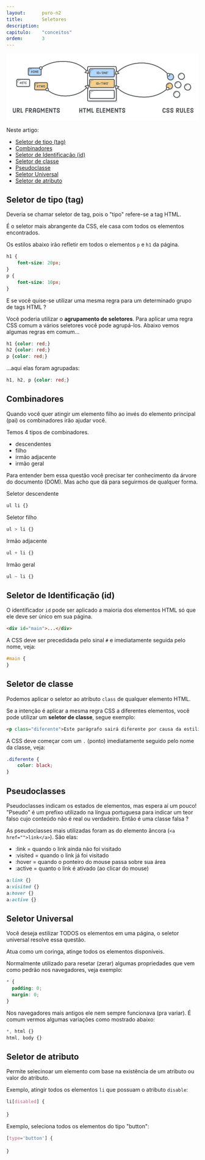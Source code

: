 ```yaml
---
layout:      puro-n2
title:       Seletores
description: 
capitulo:    "conceitos"
ordem:       3
---
```


![](css-seletores.png)

Neste artigo:

- [Seletor de tipo (tag)](#seletor-de-tipo-tag)
- [Combinadores](#combinadores)
- [Seletor de Identificação (id)](#seletor-de-identificação-id)
- [Seletor de classe](#seletor-de-classe)
- [Pseudoclasse](#pseudoclasse)
- [Seletor Universal](#seletor-universal)
- [Seletor de atributo](#seletor-de-atributo)


## Seletor de tipo (tag)

Deveria se chamar seletor de tag, pois o "tipo" refere-se a tag HTML.

É o seletor mais abrangente da CSS, ele casa com todos os elementos encontrados.

Os estilos abaixo irão refletir em todos o elementos `p` e `h1` da página.

```css
h1 {
    font-size: 20px;
}
p {
    font-size: 10px;
}
```

E se você quise-se utilizar uma mesma regra para um determinado grupo de tags HTML ?

Você poderia utilizar o __agrupamento de seletores__. Para aplicar uma regra CSS comum a vários seletores você pode
 agrupá-los. Abaixo vemos algumas regras em comum...

```css
h1 {color: red;}
h2 {color: red;}
p {color: red;}
```

...aqui elas foram agrupadas:

```css
h1, h2, p {color: red;}
```


## Combinadores

Quando você quer atingir um elemento filho ao invés do elemento principal (pai) os combinadores irão ajudar você.

Temos 4 tipos de combinadores.

- descendentes
- filho
- irmão adjacente
- irmão geral

Para entender bem essa questão você precisar ter conhecimento da árvore do documento (DOM). Mas acho que dá para seguirmos
de qualquer forma.

Seletor descendente

```css
ul li {}
```

Seletor filho

```css
ul > li {}
```

Irmão adjacente

```css
ul + li {}
```

Irmão geral

```css
ul ~ li {}
```


## Seletor de Identificação (id)

O identificador `id` pode ser aplicado a maioria dos elementos HTML só que ele deve ser único em sua página.

```html
<div id="main">...</div>
```

A CSS deve ser precedidada pelo sinal `#` e imediatamente seguida pelo nome, veja:

```css
#main {
}
```


## Seletor de classe

Podemos aplicar o seletor ao atributo `class` de qualquer elemento HTML. 

Se a intenção é aplicar a mesma regra CSS a diferentes elementos, você pode utilizar um __seletor de classe__, segue 
exemplo:

```html
<p class="diferente">Este parágrafo sairá diferente por causa da estilização</p>
```

A CSS deve começar com um `.` (ponto) imediatamente seguido pelo nome da classe, veja:

```css
.diferente { 
    color: black;
}
```


## Pseudoclasses

Pseudoclasses indicam os estados de elementos, mas espera aí um pouco! "Pseudo" é um prefixo utilizado na língua 
portuguesa para indicar um teor falso cujo conteúdo não é real ou verdadeiro. Então é uma classe falsa ?

As pseudoclasses mais utilizadas foram as do elemento âncora (`<a href="">link</a>`). São elas:

- :link    = quando o link ainda não foi visitado
- :visited = quando o link já foi visitado
- :hover   = quando o ponteiro do mouse passa sobre sua área
- :active  = quanto o link é ativado (ao clicar do mouse)

```css
a:link {}
a:visited {}
a:hover {}
a:active {}
```



## Seletor Universal

Você deseja estilizar TODOS os elementos em uma página, o seletor universal resolve essa questão.

Atua como um coringa, atinge todos os elementos disponíveis.

Normalmente utilizado para resetar (zerar) algumas propriedades que vem como pedrão nos navegadores, veja exemplo: 

```css
* { 
  padding: 0;
  margin: 0;
}
```

Nos navegadores mais antigos ele nem sempre funcionava (pra variar). É comum vermos algumas variações como mostrado
abaixo:

```css
*, html {}
html, body {}
```


## Seletor de atributo

Permite selecinoar um elemento com base na existência de um atributo ou valor do atributo.

Exemplo, atingir todos os elementos `li` que possuam o atributo `disable`:

```css
li[disabled] {

}
```

Exemplo, seleciona todos os elementos do tipo "button":

```css
[type='button'] {

}
```
